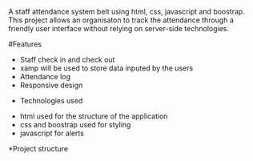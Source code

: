A staff attendance system belt using html, css, javascript and boostrap. This project allows an organisaton to track the attendance through a friendly user interface without relying on server-side technologies.

#Features
- Staff check in and check out
- xamp will be used to store data inputed by the users
- Attendance log
- Responsive design


* Technologies used 
- html used for the structure of the application
- css and boostrap used for styling
- javascript for alerts


*Project structure